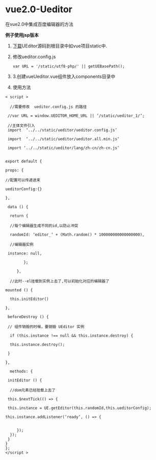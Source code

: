 # vue2.0-Ueditor
在vue2.0中集成百度编辑器的方法

  **例子使用jsp版本**
 1. [下载](/build/build_down.php?n=ueditor&v=1_4_3_3-utf8-jsp)UEditor源码到根目录中如vue项目static中.
 2. 修改ueditor.config.js
 
        var URL = '/static/utf8-php/' || getUEBasePath();
  
 3. 3.创建vueUeditor.vue组件放入components目录中
 4. 使用方法

  <template>
 
      <div>
    
        <!--下面通过传递进来的id完成初始化-->
     
        <script :id="randomId"  type="text/plain"></ script> 
       
      </div> 
     
  </template>

    < script >
   
      //需要修改  ueditor.config.js 的路径

     //var URL = window.UEDITOR_HOME_URL || ‘/static/ueditor_1/‘;
 
     //主体文件引入 
     import  ‘../../static/ueditor/ueditor.config.js‘  
 
     import  ‘../../static/ueditor/ueditor.all.min.js‘
 
     import ‘../../static/ueditor/lang/zh-cn/zh-cn.js‘ 
 
   
    export default {
 
    props: {
 
    //配置可以传递进来
 
    ueditorConfig:{}
  
    },
  
     data () {
   
      return { 
 
      //每个编辑器生成不同的id,以防止冲突
 
      randomId: ‘editor_‘ + (Math.random() * 100000000000000000),
 
      //编辑器实例
 
     instance: null, 
 
            };
 
         },
 
      //此时--el挂载到实例上去了,可以初始化对应的编辑器了
  
    mounted () { 
 
      this.initEditor()
 
    },
 
     beforeDestroy () { 
  
     // 组件销毁的时候，要销毁 UEditor 实例
 
      if (this.instance !== null && this.instance.destroy) {

      this.instance.destroy();
 
     }

    },

      methods: {

     initEditor () {
 
      //dom元素已经挂载上去了

     this.$nextTick(() => {
 
     this.instance = UE.getEditor(this.randomId,this.ueditorConfig); 
  
    this.instance.addListener(‘ready‘, () => {
  

         });
      });
     }
    }
    };
    </script >

 

    

    
